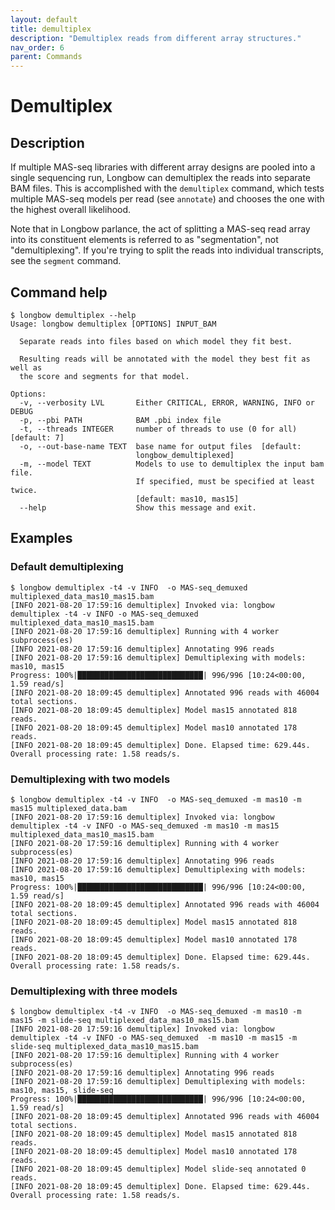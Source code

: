 ```yaml
---
layout: default
title: demultiplex
description: "Demultiplex reads from different array structures."
nav_order: 6
parent: Commands
---
```


# Demultiplex

## Description

If multiple MAS-seq libraries with different array designs are pooled into a single sequencing run, Longbow can demultiplex the reads into separate BAM files.  This is accomplished with the `demultiplex` command, which tests multiple MAS-seq models per read (see `annotate`) and chooses the one with the highest overall likelihood.

Note that in Longbow parlance, the act of splitting a MAS-seq read array into its constituent elements is referred to as "segmentation", not "demultiplexing". If you're trying to split the reads into individual transcripts, see the `segment` command.

## Command help

```shell
$ longbow demultiplex --help
Usage: longbow demultiplex [OPTIONS] INPUT_BAM

  Separate reads into files based on which model they fit best.

  Resulting reads will be annotated with the model they best fit as well as
  the score and segments for that model.

Options:
  -v, --verbosity LVL       Either CRITICAL, ERROR, WARNING, INFO or DEBUG
  -p, --pbi PATH            BAM .pbi index file
  -t, --threads INTEGER     number of threads to use (0 for all)  [default: 7]
  -o, --out-base-name TEXT  base name for output files  [default:
                            longbow_demultiplexed]
  -m, --model TEXT          Models to use to demultiplex the input bam file.
                            If specified, must be specified at least twice.
                            [default: mas10, mas15]
  --help                    Show this message and exit.
```

## Examples

### Default demultiplexing
```shell
$ longbow demultiplex -t4 -v INFO  -o MAS-seq_demuxed multiplexed_data_mas10_mas15.bam
[INFO 2021-08-20 17:59:16 demultiplex] Invoked via: longbow demultiplex -t4 -v INFO -o MAS-seq_demuxed multiplexed_data_mas10_mas15.bam
[INFO 2021-08-20 17:59:16 demultiplex] Running with 4 worker subprocess(es)
[INFO 2021-08-20 17:59:16 demultiplex] Annotating 996 reads
[INFO 2021-08-20 17:59:16 demultiplex] Demultiplexing with models: mas10, mas15
Progress: 100%|████████████████████████████| 996/996 [10:24<00:00,  1.59 read/s]
[INFO 2021-08-20 18:09:45 demultiplex] Annotated 996 reads with 46004 total sections.
[INFO 2021-08-20 18:09:45 demultiplex] Model mas15 annotated 818 reads.
[INFO 2021-08-20 18:09:45 demultiplex] Model mas10 annotated 178 reads.
[INFO 2021-08-20 18:09:45 demultiplex] Done. Elapsed time: 629.44s. Overall processing rate: 1.58 reads/s.
```

### Demultiplexing with two models
```shell
$ longbow demultiplex -t4 -v INFO  -o MAS-seq_demuxed -m mas10 -m mas15 multiplexed_data.bam
[INFO 2021-08-20 17:59:16 demultiplex] Invoked via: longbow demultiplex -t4 -v INFO -o MAS-seq_demuxed -m mas10 -m mas15 multiplexed_data_mas10_mas15.bam
[INFO 2021-08-20 17:59:16 demultiplex] Running with 4 worker subprocess(es)
[INFO 2021-08-20 17:59:16 demultiplex] Annotating 996 reads
[INFO 2021-08-20 17:59:16 demultiplex] Demultiplexing with models: mas10, mas15
Progress: 100%|████████████████████████████| 996/996 [10:24<00:00,  1.59 read/s]
[INFO 2021-08-20 18:09:45 demultiplex] Annotated 996 reads with 46004 total sections.
[INFO 2021-08-20 18:09:45 demultiplex] Model mas15 annotated 818 reads.
[INFO 2021-08-20 18:09:45 demultiplex] Model mas10 annotated 178 reads.
[INFO 2021-08-20 18:09:45 demultiplex] Done. Elapsed time: 629.44s. Overall processing rate: 1.58 reads/s.
```

### Demultiplexing with three models
```shell
$ longbow demultiplex -t4 -v INFO  -o MAS-seq_demuxed -m mas10 -m mas15 -m slide-seq multiplexed_data_mas10_mas15.bam
[INFO 2021-08-20 17:59:16 demultiplex] Invoked via: longbow demultiplex -t4 -v INFO -o MAS-seq_demuxed  -m mas10 -m mas15 -m slide-seq multiplexed_data_mas10_mas15.bam
[INFO 2021-08-20 17:59:16 demultiplex] Running with 4 worker subprocess(es)
[INFO 2021-08-20 17:59:16 demultiplex] Annotating 996 reads
[INFO 2021-08-20 17:59:16 demultiplex] Demultiplexing with models: mas10, mas15, slide-seq
Progress: 100%|████████████████████████████| 996/996 [10:24<00:00,  1.59 read/s]
[INFO 2021-08-20 18:09:45 demultiplex] Annotated 996 reads with 46004 total sections.
[INFO 2021-08-20 18:09:45 demultiplex] Model mas15 annotated 818 reads.
[INFO 2021-08-20 18:09:45 demultiplex] Model mas10 annotated 178 reads.
[INFO 2021-08-20 18:09:45 demultiplex] Model slide-seq annotated 0 reads.
[INFO 2021-08-20 18:09:45 demultiplex] Done. Elapsed time: 629.44s. Overall processing rate: 1.58 reads/s.
```

